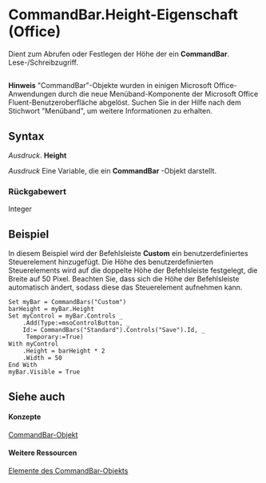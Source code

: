 
# CommandBar.Height-Eigenschaft (Office)

Dient zum Abrufen oder Festlegen der Höhe der ein  **CommandBar**. Lese-/Schreibzugriff.


## 


 **Hinweis**  "CommandBar"-Objekte wurden in einigen Microsoft Office-Anwendungen durch die neue Menüband-Komponente der Microsoft Office Fluent-Benutzeroberfläche abgelöst. Suchen Sie in der Hilfe nach dem Stichwort "Menüband", um weitere Informationen zu erhalten.


## Syntax

 _Ausdruck_. **Height**

 _Ausdruck_ Eine Variable, die ein **CommandBar** -Objekt darstellt.


### Rückgabewert

Integer


## Beispiel

In diesem Beispiel wird der Befehlsleiste  **Custom** ein benutzerdefiniertes Steuerelement hinzugefügt. Die Höhe des benutzerdefinierten Steuerelements wird auf die doppelte Höhe der Befehlsleiste festgelegt, die Breite auf 50 Pixel. Beachten Sie, dass sich die Höhe der Befehlsleiste automatisch ändert, sodass diese das Steuerelement aufnehmen kann.


```
Set myBar = CommandBars("Custom") 
barHeight = myBar.Height 
Set myControl = myBar.Controls _ 
    .Add(Type:=msoControlButton, _ 
    Id:= CommandBars("Standard").Controls("Save").Id, _ 
     Temporary:=True) 
With myControl 
    .Height = barHeight * 2 
    .Width = 50 
End With 
myBar.Visible = True
```


## Siehe auch


#### Konzepte


[CommandBar-Objekt](78603954-40aa-64cb-c407-2e0820d65231.md)
#### Weitere Ressourcen


[Elemente des CommandBar-Objekts](http://msdn.microsoft.com/library/e3756e7e-56a8-33a4-722f-640e5cc69b6d%28Office.15%29.aspx)